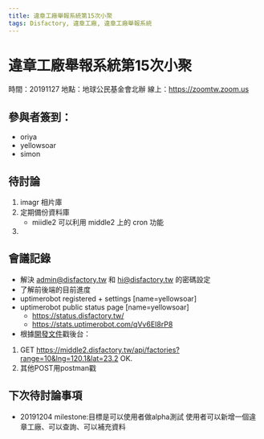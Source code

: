 ```yaml
---
title: 違章工廠舉報系統第15次小聚
tags: Disfactory, 違章工廠, 違章工廠舉報系統
---
```


# 違章工廠舉報系統第15次小聚

時間：20191127
地點：地球公民基金會北辦
線上：https://zoomtw.zoom.us

## 參與者簽到：
- oriya
- yellowsoar
- simon

## 待討論
1. imagr 相片庫
2. 定期備份資料庫
    - miidle2 可以利用 middle2 上的 cron 功能
4. 

## 會議記錄
- 解決 admin@disfactory.tw 和 hi@disfactory.tw 的密碼設定
- 了解前後端的目前進度 
- uptimerobot registered + settings [name=yellowsoar]
- uptimerobot public status page [name=yellowsoar]
    - https://status.disfactory.tw/
    - https://stats.uptimerobot.com/qVv6EI8rP8
- 根據[開發文件](https://g0v.hackmd.io/FZFghtuoQ0aaGIl9xXzuKw)戳後台：
1. GET https://middle2.disfactory.tw/api/factories?range=10&lng=120.1&lat=23.2 OK.
2. 其他POST用postman戳

## 下次待討論事項
- 20191204 milestone:目標是可以使用者做alpha測試 使用者可以新增一個違章工廠、可以查詢、可以補充資料
